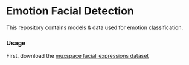 # Emotion Facial Detection #

This repository contains models & data used for emotion classification.

### Usage ###

First, download the [muxspace facial_expressions dataset](https://github.com/muxspace/facial_expressions)

